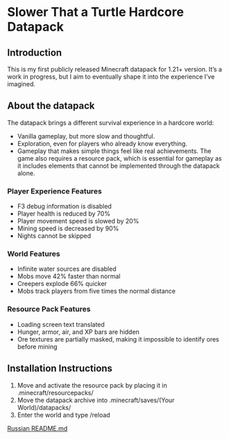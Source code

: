 # Slower That a Turtle Hardcore Datapack
## Introduction
This is my first publicly released Minecraft datapack for 1.21+ version. It’s a work in progress, but I aim to eventually shape it into the experience I’ve imagined.
## About the datapack
The datapack brings a different survival experience in a hardcore world:
* Vanilla gameplay, but more slow and thoughtful.
* Exploration, even for players who already know everything.
* Gameplay that makes simple things feel like real achievements.
The game also requires a resource pack, which is essential for gameplay as it includes elements that cannot be implemented through the datapack alone.
### Player Experience Features
* F3 debug information is disabled
* Player health is reduced by 70%
* Player movement speed is slowed by 20%
* Mining speed is decreased by 90%
* Nights cannot be skipped
### World Features
* Infinite water sources are disabled
* Mobs move 42% faster than normal
* Creepers explode 66% quicker
* Mobs track players from five times the normal distance
### Resource Pack Features
* Loading screen text translated
* Hunger, armor, air, and XP bars are hidden
* Ore textures are partially masked, making it impossible to identify ores before mining
## Installation Instructions
1. Move and activate the resource pack by placing it in .minecraft/resourcepacks/
2. Move the datapack archive into .minecraft/saves/(Your World)/datapacks/
3. Enter the world and type /reload

[Russian README.md](README_RU.md)
